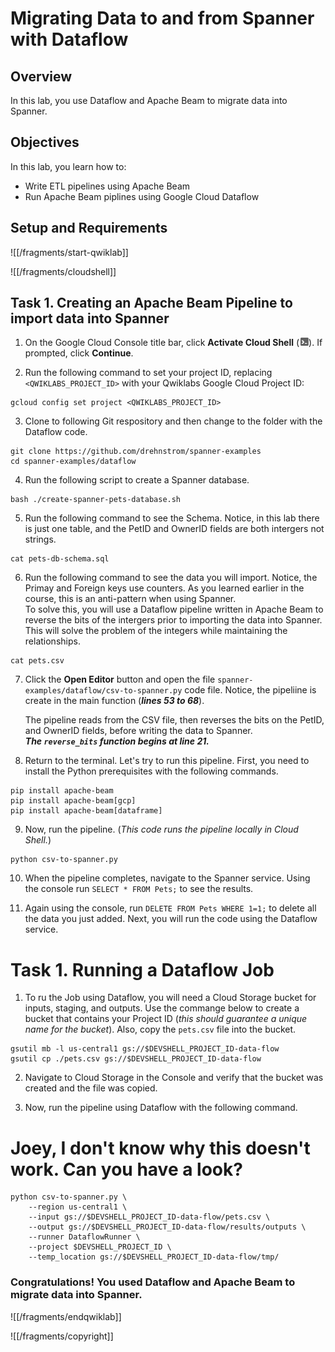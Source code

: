 # Migrating Data to and from Spanner with Dataflow

## Overview

In this lab, you use Dataflow and Apache Beam to migrate data into Spanner.

## Objectives

In this lab, you learn how to:
* Write ETL pipelines using Apache Beam
* Run Apache Beam piplines using Google Cloud Dataflow

## Setup and Requirements

![[/fragments/start-qwiklab]]

![[/fragments/cloudshell]]

## Task 1. Creating an Apache Beam Pipeline to import data into Spanner

1. On the Google Cloud Console title bar, click __Activate Cloud Shell__ (![cloud shell icon](img/cloud_shell_icon.png)). If prompted, click __Continue__.

2. Run the following command to set your project ID, replacing `<QWIKLABS_PROJECT_ID>` with your Qwiklabs Google Cloud Project ID:

```
gcloud config set project <QWIKLABS_PROJECT_ID>
```

3. Clone to following Git respository and then change to the folder with the Dataflow code. 

```
git clone https://github.com/drehnstrom/spanner-examples
cd spanner-examples/dataflow
```
4. Run the following script to create a Spanner database. 

```
bash ./create-spanner-pets-database.sh
```

5. Run the following command to see the Schema. Notice, in this lab there is just one table, and the PetID and OwnerID fields are both intergers not strings. 

```
cat pets-db-schema.sql
```

6. Run the following command to see the data you will import. Notice, the Primay and Foreign keys use counters. As you learned earlier in the course, this is an anti-pattern when using Spanner. <div>To solve this, you will use a Dataflow pipeline written in Apache Beam to reverse the bits of the intergers prior to importing the data into Spanner.</div> <div>This will solve the problem of the integers while maintaining the relationships. </div>

```
cat pets.csv
```

7. Click the __Open Editor__ button and open the file `spanner-examples/dataflow/csv-to-spanner.py` code file. Notice, the pipeliine is create in the main function (___lines 53 to 68___). <div>The pipeline reads from the CSV file, then reverses the bits on the PetID, and OwnerID fields, before writing the data to Spanner. </div><div>___The `reverse_bits` function begins at line 21.___</div>  

8. Return to the terminal. Let's try to run this pipeline. First, you need to install the Python prerequisites with the following commands. 

```
pip install apache-beam
pip install apache-beam[gcp]
pip install apache-beam[dataframe]
```

9. Now, run the pipeline. (_This code runs the pipeline locally in Cloud Shell._)

```
python csv-to-spanner.py
```

10. When the pipeline completes, navigate to the Spanner service. Using the console run `SELECT * FROM Pets;` to see the results. 

11. Again using the console, run `DELETE FROM Pets WHERE 1=1;` to delete all the data you just added. Next, you will run the code using the Dataflow service. 

# Task 1. Running a Dataflow Job

1. To ru the Job using Dataflow, you will need a Cloud Storage bucket for inputs, staging, and outputs. Use the commange below to create a bucket that contains your Project ID (_this should guarantee a unique name for the bucket_). Also, copy the `pets.csv` file into the bucket. 

```
gsutil mb -l us-central1 gs://$DEVSHELL_PROJECT_ID-data-flow
gsutil cp ./pets.csv gs://$DEVSHELL_PROJECT_ID-data-flow
```

2. Navigate to Cloud Storage in the Console and verify that the bucket was created and the file was copied. 

3. Now, run the pipeline using Dataflow with the following command. 

# Joey, I don't know why this doesn't work. Can you have a look?

```
python csv-to-spanner.py \
    --region us-central1 \
    --input gs://$DEVSHELL_PROJECT_ID-data-flow/pets.csv \
    --output gs://$DEVSHELL_PROJECT_ID-data-flow/results/outputs \
    --runner DataflowRunner \
    --project $DEVSHELL_PROJECT_ID \
    --temp_location gs://$DEVSHELL_PROJECT_ID-data-flow/tmp/
```

### **Congratulations!** You used Dataflow and Apache Beam to migrate data into Spanner.


![[/fragments/endqwiklab]]

![[/fragments/copyright]]

